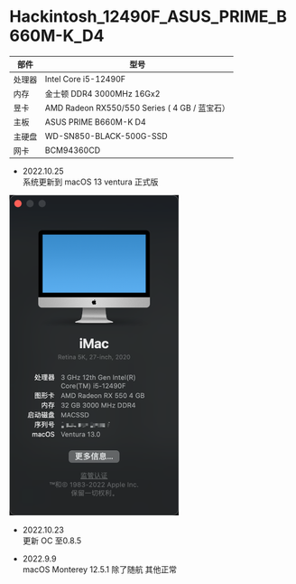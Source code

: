 # Hackintosh_12490F_ASUS_PRIME_B660M-K_D4
| 部件 | 型号 |
| ---- | ---- |
| 处理器 | Intel Core i5-12490F
| 内存 | 金士顿 DDR4 3000MHz 16Gx2
| 昱卡 | AMD Radeon RX550/550 Series ( 4 GB / 蓝宝石）
| 主板 | ASUS PRIME B660M-K D4 
| 主硬盘 | WD-SN850-BLACK-500G-SSD
| 网卡 | BCM94360CD


- 2022.10.25<br> 
系统更新到 macOS 13 ventura 正式版
<img src="https://github.com/lookhang/Hackintosh_12490F_ASUS_PRIME_B660M-K_D4/raw/master/macos13.png" width="300px" />

- 2022.10.23<br> 
更新 OC 至0.8.5

- 2022.9.9 <br> 
macOS Monterey 12.5.1 除了随航 其他正常
